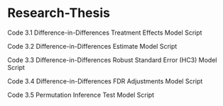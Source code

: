 
# Research-Thesis

Code 3.1 Difference-in-Differences Treatment Effects Model Script

Code 3.2 Difference-in-Differences Estimate Model Script

Code 3.3 Difference-in-Differences Robust Standard Error (HC3) Model Script

Code 3.4 Difference-in-Differences FDR Adjustments Model Script

Code 3.5 Permutation Inference Test Model Script
